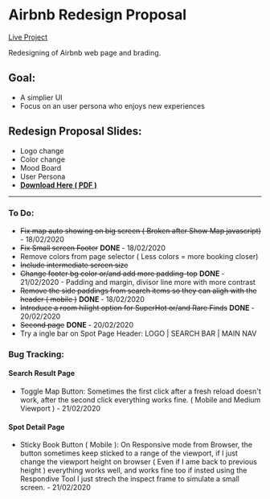 # Airbnb Redesign Proposal

<a href="https://lufemas.github.io/composite-project-1-airbnb/">Live Project</a>

Redesigning of Airbnb web page and brading.

<!-- - <a href="https://lufemas.github.io/CSS-Grid-Checkers/">Play Here (WIP)</a> -->

## Goal:
-   A simplier UI
-   Focus on an user persona who enjoys new experiences

## Redesign Proposal Slides:
-   Logo change
-   Color change
-   Mood Board
-   User Persona
-   **<a href="https://1drv.ms/b/s!AsEjtI1dw4Cwjm1uaegsrSlaFc23"> Download Here ( PDF ) </a>**

<hr>


### To Do:
-   ~~Fix map auto showing on big screen ( Broken after Show Map javascript)~~  </strong> - 18/02/2020
-   ~~Fix Small screen Footer~~ <strong> DONE </strong> - 18/02/2020
-   Remove colors from page selector ( Less colors = more booking closer)
-   ~~Include intermediate screen size~~
-   ~~Change footer bg color or/and add more padding-top~~ <strong> DONE </strong> - 21/02/2020 - Padding and margin, divisor line more with more contrast
-   ~~Remove the side paddings from search items so they can aligh with the header ( mobile )~~ <strong> DONE </strong> - 18/02/2020
-   ~~Introduce a room hilight option for SuperHot or/and Rare Finds~~ <strong> DONE </strong> - 20/02/2020
-   ~~Second page~~ <strong> DONE </strong> - 20/02/2020
-   Try a ingle bar on Spot Page Header: LOGO | SEARCH BAR | MAIN NAV

### Bug Tracking:
#### Search Result Page
-   Toggle Map Button: Sometimes the first click after a fresh reload doesn't work, after the second click everything works fine. ( Mobile and Medium Viewport ) - 21/02/2020
#### Spot Detail Page
-   Sticky Book Button ( Mobile ): On Responsive mode from Browser, the button sometimes keep sticked to a range of the viewport, if I just change the viewport height on browser ( Even if I ame back to previous height ) everything works well, and works fine too if insted using the Respondive Tool I just strech the inspect frame to simulate a small screen. - 21/02/2020

